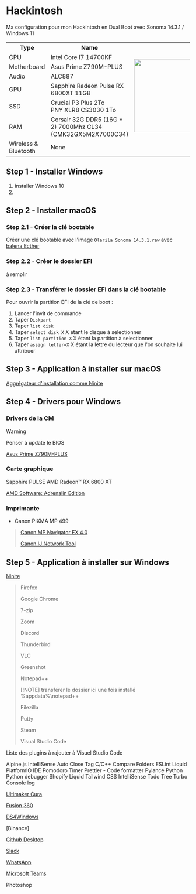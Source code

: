 # Hackintosh
Ma configuration pour mon Hackintosh en Dual Boot avec Sonoma 14.3.1 / Windows 11

<table>
<tr>
  <th>Type</th>
  <th>Name</th>
  <th></th>
</tr>
  <tr>
    <td>CPU</td>
    <td>Intel Core I7 14700KF</td>
    <td rowspan="6"><img width="200" src="/screenshot/screenshot.png"></td>
  </tr>
  <tr>
    <td>Motherboard</td>
    <td>Asus Prime Z790M-PLUS</td>
  </tr>
  <tr>
    <td>Audio</td>
    <td>ALC887</td>
  </tr>
  <tr>
    <td>GPU</td>
    <td>Sapphire Radeon Pulse RX 6800XT 11GB</td>
  </tr>
  <tr>
    <td>SSD</td>
    <td>
      Crucial P3 Plus 2To
      <br>
      PNY XLR8 CS3030 1To
    </td>
  </tr>
  <tr>
    <td>RAM</td>
    <td>Corsair 32G DDR5 (16G * 2) 7000Mhz CL34 (CMK32GX5M2X7000C34)</td>
  </tr>
  <tr>
    <td>Wireless &amp; Bluetooth</td>
    <td>None</td>
  </tr>
</table>

## Step 1 - Installer Windows 
1. installer Windows 10
2. 

## Step 2 - Installer macOS
### Step 2.1 - Créer la clé bootable

Créer une clé bootable avec l'image `Olarila Sonoma 14.3.1.raw` avec [balena Ecther](https://etcher.balena.io/)

### Step 2.2 - Créer le dossier EFI

à remplir

### Step 2.3 - Transférer le dossier EFI dans la clé bootable

Pour ouvrir la partition EFI de la clé de boot : 
1. Lancer l'invit de commande
2. Taper `Diskpart`
3. Taper `list disk`
4. Taper `select disk X` X étant le disque à selectionner
5. Taper `list partition X` X étant la partition à selectionner
6. Taper `assign letter=X` X étant la lettre du lecteur que l'on souhaite lui attribuer

## Step 3 - Application à installer sur macOS

[Aggrégateur d'installation comme Ninite](https://macapps.link/en/)

## Step 4 - Drivers pour Windows

### Drivers de la CM

> [!WARNING]
> Penser à update le BIOS

[Asus Prime Z790M-PLUS ](https://www.asus.com/motherboards-components/motherboards/prime/prime-z790m-plus/)

### Carte graphique

Sapphire PULSE AMD Radeon™ RX 6800 XT 

[AMD Software: Adrenalin Edition](https://www.amd.com/en/support)

### Imprimante

- Canon PIXMA MP 499
> [Canon MP Navigator EX 4.0](https://www.canon.fr/support/consumer_products/software/mp-navigator-ex.html)
> 
> [Canon IJ Network Tool](https://www.canon.fr/support/consumer_products/software/ij-network-tool.html)

## Step 5 - Application à installer sur Windows

[Ninite](https://ninite.com/7zip-chrome-discord-filezilla-firefox-greenshot-notepadplusplus-putty-steam-thunderbird-vlc-vscode-zoom/)

> Firefox
>
> Google Chrome
>
> 7-zip
>
> Zoom
>
> Discord
>
> Thunderbird
>
> VLC
>
> Greenshot
>
> Notepad++
>
> [!NOTE]
> transférer le dossier ici une fois installé %appdata%\notepad++
> 
> Filezilla
> 
> Putty
> 
> Steam
> 
> Visual Studio Code


Liste des plugins à rajouter à Visuel Studio Code

Alpine.js IntelliSense
Auto Close Tag
C/C++
Compare Folders
ESLint
Liquid
PlatformIO IDE
Pomodoro Timer
Prettier - Code formatter
Pylance
Python
Python debugger
Shopify Liquid
Tailwind CSS IntelliSense
Todo Tree
Turbo Console log

[Ultimaker Cura](https://ultimaker.com/software/ultimaker-cura/#downloads)  

[Fusion 360](https://www.autodesk.com/products/fusion-360/overview)

[DS4Windows](https://ds4-windows.com/download/ryochan7-ds4windows/)

[Binance]

[Github Desktop](https://desktop.github.com/)

[Slack](https://slack.com/intl/fr-fr/downloads/windows)

[WhatsApp](https://www.whatsapp.com/download)

[Microsoft Teams](https://www.microsoft.com/en-us/microsoft-teams/download-app)

Photoshop





